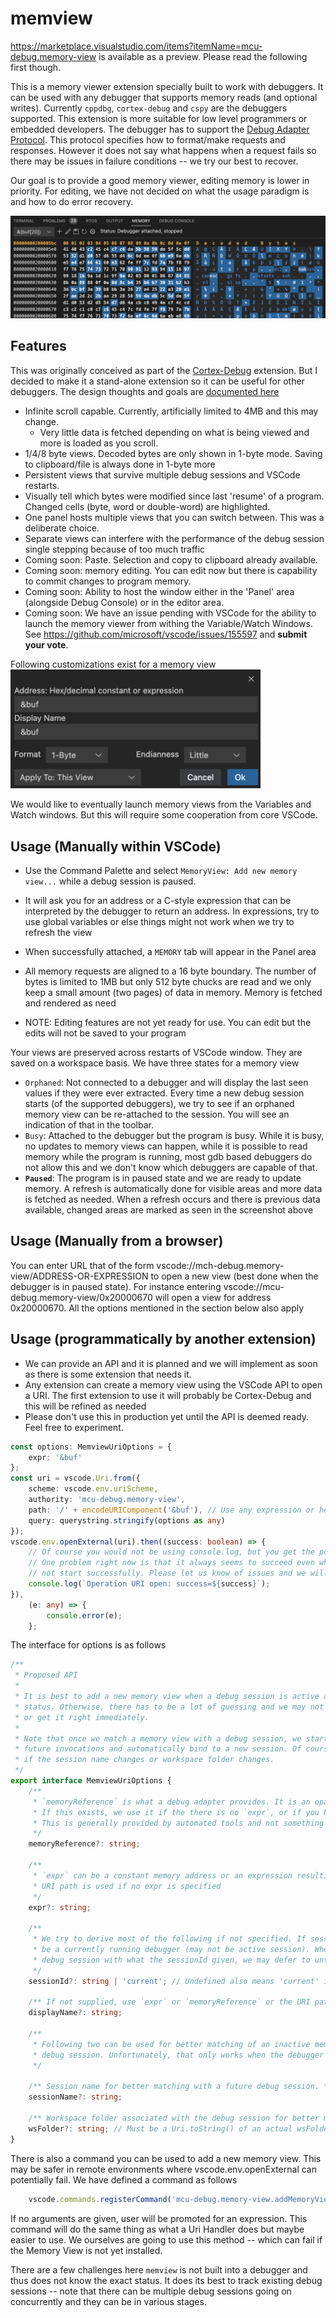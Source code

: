 # memview

https://marketplace.visualstudio.com/items?itemName=mcu-debug.memory-view is available as a preview. Please read the following first though.

This is a memory viewer extension specially built to work with debuggers. It can be used with any debugger that supports memory reads (and optional writes). Currently `cppdbg`, `cortex-debug` and `cspy` are the debuggers supported. This extension is more suitable for low level programmers or embedded developers. The debugger has to support the [Debug Adapter Protocol](https://microsoft.github.io/debug-adapter-protocol/). This protocol specifies how to format/make requests and responses. However it does not say what happens when a request fails so there may be issues in failure conditions -- we try our best to recover.

Our goal is to provide a good memory viewer, editing memory is lower in priority. For editing, we have not decided on what the usage paradigm is and how to do error recovery.

![screenshot](./resources/screenshot.png)

## Features

This was originally conceived as part of the [Cortex-Debug](https://github.com/Marus/cortex-debug) extension. But I decided to make it a stand-alone extension so it can be useful for other debuggers. The design thoughts and goals are [documented here](https://github.com/Marus/cortex-debug/wiki/Memory-Viewer)

-   Infinite scroll capable. Currently, artificially limited to 4MB and this may change.
    -   Very little data is fetched depending on what is being viewed and more is loaded as you scroll.
-   1/4/8 byte views. Decoded bytes are only shown in 1-byte mode. Saving to clipboard/file is always done in 1-byte more
-   Persistent views that survive multiple debug sessions and VSCode restarts.
-   Visually tell which bytes were modified since last 'resume' of a program. Changed cells (byte, word or double-word) are highlighted.
-   One panel hosts multiple views that you can switch between. This was a deliberate choice.
-   Separate views can interfere with the performance of the debug session single stepping because of too much traffic
-   Coming soon: Paste. Selection and copy to clipboard already available.
-   Coming soon: memory editing. You can edit now but there is capability to commit changes to program memory.
-   Coming soon: Ability to host the window either in the 'Panel' area (alongside Debug Console) or in the editor area.
-   Coming soon: We have an issue pending with VSCode for the ability to launch the memory viewer from withing the Variable/Watch Windows. See https://github.com/microsoft/vscode/issues/155597 and **submit your vote**.

Following customizations exist for a memory view<br>
<img src="./resources/vew-props.png" width="400">

We would like to eventually launch memory views from the Variables and Watch windows. But this will require some cooperation from core VSCode.

## Usage (Manually within VSCode)

-   Use the Command Palette and select `MemoryView: Add new memory view...` while a debug session is paused.
-   It will ask you for an address or a C-style expression that can be interpreted by the debugger to return an address. In expressions, try to use global variables or else things might not work when we try to refresh the view
-   When successfully attached, a `MEMORY` tab will appear in the Panel area
-   All memory requests are aligned to a 16 byte boundary. The number of bytes is limited to 1MB but only 512 byte chucks are read and we only keep a small amount (two pages) of data in memory. Memory is fetched and rendered as need

-   NOTE: Editing features are not yet ready for use. You can edit but the edits will not be saved to your program

Your views are preserved across restarts of VSCode window. They are saved on a workspace basis. We have three states for a memory view

-   `Orphaned`: Not connected to a debugger and will display the last seen values if they were ever extracted. Every time a new debug session starts (of the supported debuggers), we try to see if an orphaned memory view can be re-attached to the session. You will see an indication of that in the toolbar.
-   `Busy`: Attached to the debugger but the program is busy. While it is busy, no updates to memory views can happen, while it is possible to read memory while the program is running, most gdb based debuggers do not allow this and we don't know which debuggers are capable of that.
-   **`Paused`**: The program is in paused state and we are ready to update memory. A refresh is automatically done for visible areas and more data is fetched as needed. When a refresh occurs and there is previous data available, changed areas are marked as seen in the screenshot above

## Usage (Manually from a browser)

You can enter URL that of the form vscode://mch-debug.memory-view/ADDRESS-OR-EXPRESSION to open a new view (best done when the debugger is in paused state). For instance entering vscode://mcu-debug.memory-view/0x20000670 will open a view for address 0x20000670. All the options mentioned in the section below also apply

## Usage (programmatically by another extension)

-   We can provide an API and it is planned and we will implement as soon as there is some extension that needs it.
-   Any extension can create a memory view using the VSCode API to open a URI. The first extension to use it will probably be Cortex-Debug and this will be refined as needed
-   Please don't use this in production yet until the API is deemed ready. Feel free to experiment.

```typescript
const options: MemviewUriOptions = {
    expr: '&buf'
};
const uri = vscode.Uri.from({
    scheme: vscode.env.uriScheme,
    authority: 'mcu-debug.memory-view',
    path: '/' + encodeURIComponent('&buf'), // Use any expression or hex or decimal constant here
    query: querystring.stringify(options as any)
});
vscode.env.openExternal(uri).then((success: boolean) => {
    // Of course you would not be using console.log, but you get the point
    // One problem right now is that it always seems to succeed even when a view did
    // not start successfully. Please let us know of issues and we will figure it out
    console.log(`Operation URI open: success=${success}`);
}),
    (e: any) => {
        console.error(e);
    };
```

The interface for options is as follows

```typescript
/**
 * Proposed API
 *
 * It is best to add a new memory view when a debug session is active and in stopped
 * status. Otherwise, there has to be a lot of guessing and we may not always get it right
 * or get it right immediately.
 *
 * Note that once we match a memory view with a debug session, we start tracking it for
 * future invocations and automatically bind to a new session. Of course, this can fail
 * if the session name changes or workspace folder changes.
 */
export interface MemviewUriOptions {
    /**
     * `memoryReference` is what a debug adapter provides. It is an opaque string representing a location in memory.
     * If this exists, we use it if the there is no `expr`, or if you have an `expr` as a fallback memory location.
     * This is generally provided by automated tools and not something to be manually entered.
     */
    memoryReference?: string;

    /**
     * `expr` can be a constant memory address or an expression resulting in an address by debugger using evaluate().
     * URI path is used if no expr is specified
     */
    expr?: string;

    /**
     * We try to derive most of the following if not specified. If sessionId is specified, it should
     * be a currently running debugger (may not be active session). When we can't match the active
     * debug session with what the sessionId given, we may defer to until later.
     */
    sessionId?: string | 'current'; // Undefined also means 'current' if there is an active session

    /** If not supplied, use `expr` or `memoryReference` or the URI path */
    displayName?: string;

    /**
     * Following two can be used for better matching of an inactive memory view with a later active
     * debug session. Unfortunately, that only works when the debugger starts a new session
     */

    /** Session name for better matching with a future debug session. */
    sessionName?: string;

    /** Workspace folder associated with the debug session for better matching with a future debug session. */
    wsFolder?: string; // Must be a Uri.toString() of an actual wsFolder for the session
}
```

There is also a command you can be used to add a new memory view. This may be safer in remote environments where vscode.env.openExternal can potentially fail. We have defined a command as follows

```typescript
    vscode.commands.registerCommand('mcu-debug.memory-view.addMemoryView', (constOrExprOrMemRef?: string, opts?: MemviewUriOptions);
```

If no arguments are given, user will be promoted for an expression. This command will do the same thing as what a Uri Handler does but maybe easier to use. We ourselves are going to use this method -- which can fail if the Memory View is not yet installed.

There are a few challenges here `memview` is not built into a debugger and thus does not know the exact status. It does its best to track existing debug sessions -- note that there can be multiple debug sessions going on concurrently and they can be in various stages.
